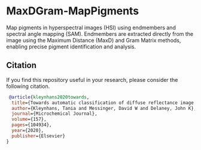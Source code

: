 # MaxDGram-MapPigments
Map pigments in hyperspectral images (HSI) using endmembers and spectral angle mapping (SAM). Endmembers are extracted directly from the image using the Maximum Distance (MaxD) and Gram Matrix methods, enabling precise pigment identification and analysis.


## Citation
If you find this repository useful in your research, please consider the following citation.
```bib
 @article{kleynhans2020towards,
  title={Towards automatic classification of diffuse reflectance image cubes from paintings collected with hyperspectral cameras},
  author={Kleynhans, Tania and Messinger, David W and Delaney, John K},
  journal={Microchemical Journal},
  volume={157},
  pages={104934},
  year={2020},
  publisher={Elsevier}
}
```